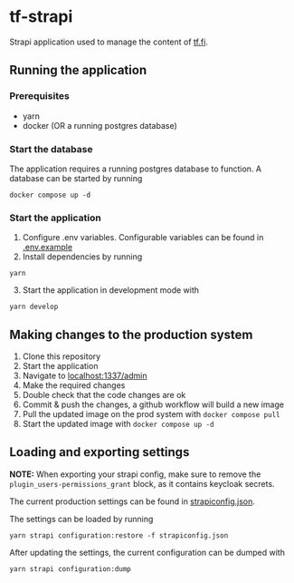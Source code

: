 # tf-strapi

Strapi application used to manage the content of [tf.fi](https://github.com/Teknologforeningen/tf.fi/).

## Running the application

### Prerequisites

- yarn
- docker (OR a running postgres database)

### Start the database

The application requires a running postgres database to function. A database can be started by running

```
docker compose up -d
```

### Start the application

1. Configure .env variables. Configurable variables can be found in [.env.example](.env.example)
2. Install dependencies by running

```
yarn
```

3. Start the application in development mode with

```
yarn develop
```

## Making changes to the production system

1. Clone this repository
2. Start the application
3. Navigate to [localhost:1337/admin](http://localhost:1337/admin)
4. Make the required changes
5. Double check that the code changes are ok
6. Commit & push the changes, a github workflow will build a new image
7. Pull the updated image on the prod system with `docker compose pull`
8. Start the updated image with `docker compose up -d`

## Loading and exporting settings

**NOTE:** When exporting your strapi config, make sure to remove the `plugin_users-permissions_grant` block, as it contains keycloak secrets.

The current production settings can be found in [strapiconfig.json](strapiconfig.json).

The settings can be loaded by running

```
yarn strapi configuration:restore -f strapiconfig.json
```

After updating the settings, the current configuration can be dumped with

```
yarn strapi configuration:dump
```
